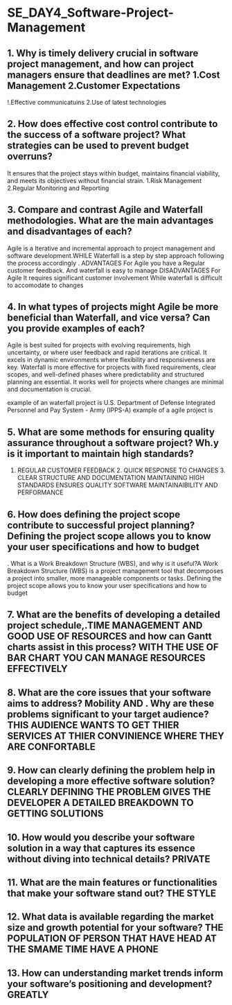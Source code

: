 # SE_DAY4_Software-Project-Management
## 1. Why is timely delivery crucial in software project management, and how can project managers ensure that deadlines are met? 1.Cost Management 2.Customer Expectations
!.Effective communicatuins 2.Use of latest technologies 

## 2. How does effective cost control contribute to the success of a software project? What strategies can be used to prevent budget overruns?
It ensures that the project stays within budget, maintains financial viability, and meets its objectives without financial strain.     1.Risk Management 2.Regular Monitoring and Reporting

## 3. Compare and contrast Agile and Waterfall methodologies. What are the main advantages and disadvantages of each?
Agile is a Iterative and incremental approach to project management and software development.WHILE Waterfall is a step by step approach following the process accordingly .
                 ADVANTAGES
For Agile you have a Regular customer feedback.
And waterfall is easy to manage
                 DISADVANTAGES 
For Agile It requires significant customer involvement 
While waterfall is difficult to accomodate to changes 

## 4. In what types of projects might Agile be more beneficial than Waterfall, and vice versa? Can you provide examples of each?
Agile is best suited for projects with evolving requirements, high uncertainty, or where user feedback and rapid iterations are critical. It excels in dynamic environments where flexibility and responsiveness are key.
Waterfall is more effective for projects with fixed requirements, clear scopes, and well-defined phases where predictability and structured planning are essential. It works well for projects where changes are minimal and documentation is crucial.

example of an waterfall project is U.S. Department of Defense Integrated Personnel and Pay System - Army (IPPS-A)
example of a agile project is

## 5. What are some methods for ensuring quality assurance throughout a software project? Wh.y is it important to maintain high standards?
 1. REGULAR CUSTOMER FEEDBACK 2. QUICK RESPONSE TO CHANGES 3. CLEAR STRUCTURE AND DOCUMENTATION
    MAINTAINING HIGH STANDARDS ENSURES QUALITY SOFTWARE MAINTAINAIBILITY AND PERFORMANCE
    
## 6. How does defining the project scope contribute to successful project planning?Defining the project scope allows you to know your user specifications and how to budget 
.  What is a Work Breakdown Structure (WBS), and why is it useful?A Work Breakdown Structure (WBS) is a project management tool that decomposes a project into smaller, more manageable components or tasks.
Defining the project scope allows you to know your user specifications and how to budget 

## 7. What are the benefits of developing a detailed project schedule,.TIME MANAGEMENT AND GOOD USE OF RESOURCES  and how can Gantt charts assist in this process? WITH THE USE OF BAR CHART YOU CAN MANAGE RESOURCES EFFECTIVELY

## 8. What are the core issues that your software aims to address? Mobility AND   . Why are these problems significant to your target audience? THIS AUDIENCE WANTS TO GET THIER SERVICES AT THIER CONVINIENCE WHERE THEY ARE CONFORTABLE 

## 9. How can clearly defining the problem help in developing a more effective software solution? CLEARLY DEFINING THE PROBLEM GIVES THE DEVELOPER A DETAILED BREAKDOWN TO GETTING SOLUTIONS 
 
## 10. How would you describe your software solution in a way that captures its essence without diving into technical details? PRIVATE

## 11. What are the main features or functionalities that make your software stand out? THE STYLE

## 12. What data is available regarding the market size and growth potential for your software?  THE POPULATION OF PERSON THAT HAVE HEAD AT THE SMAME TIME HAVE A PHONE 

## 13. How can understanding market trends inform your software’s positioning and development? GREATLY 
